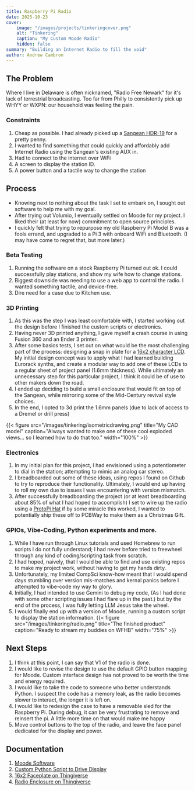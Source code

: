 ```yaml
---
title: Raspberry Pi Radio
date: 2025-10-23
cover:
    image: "/images/projects/tinkeringcover.png" 
    alt: "Tinkering"
    caption: "My Custom Moode Radio"
    hidden: false
summary: "Building an Internet Radio to fill the void"
author: Andrew Cambron
---
```

## The Problem
Where I live in Delaware is often nicknamed, "Radio Free Newark" for it's lack of terrestrial broadcasting. Too far from Philly to consistently pick up WHYY or WXPN: our household was feeling the pain.

### Constraints
1. Cheap as possible. I had already picked up a [Sangean HDR-19](https://www.amazon.com/dp/B0CQB39KM1/?smid=A3SBDOAENTRT1F&tag=thewire06-20&th=1) for a pretty penny.
2. I wanted to find something that could quickly and affordably add Internet Radio using the Sangean's existing AUX in.
3. Had to connect to the internet over WiFi
4. A screen to display the station ID.
5. A power button and a tactile way to change the station

## Process
* Knowing next to nothing about the task I set to embark on, I sought out software to help me with my goal. 
* After trying out Volumio, I eventually settled on Moode for my project. I liked their (at least for now) commitment to open source principles.
* I quickly felt that trying to repurpose my old Raspberry Pi Model B was a fools errand, and upgraded to a Pi 3 with onboard WiFi and Bluetooth. (I may have come to regret that, but more later.)

### Beta Testing
1. Running the software on a stock Raspberry Pi turned out ok. I could successfully play stations, and show my wife how to change stations.
2. Biggest downside was needing to use a web app to control the radio. I wanted something tactile, and device-free.
3. Dire need for a case due to Kitchen use.

### 3D Printing
1. As this was the step I was least comfortable with, I started working out the design before I finished the custom scripts or electronics.
2. Having never 3D printed anything, I gave myself a crash course in using Fusion 360 and an Ender 3 printer.
2. After some basics tests, I set out on what would be the most challenging part of the process: designing a snap in plate for a [16x2 character LCD](https://www.adafruit.com/product/181?srsltid=AfmBOorQGaDkA9XH-GFX-4y5j-6KY1b1wJDZVoCpUn7ct2_PiIU5XjiS).
My initial design concept was to apply what I had learned building Eurorack synths, and create a modular way to add one of these LCDs to a regular sheet of project panel (1.6mm thickness). While ultimately an unnecessary step for this particular project, I think it could be of use to other makers down the road.
3. I ended up deciding to build a small enclosure that would fit on top of the Sangean, while mirroring some of the Mid-Century revival style choices.
4. In the end, I opted to 3d print the 1.6mm panels (due to lack of access to a Dremel or drill press)

{{< figure src="/images/tinkering/isometricdrawing.png" title="My CAD model" caption="Always wanted to make one of these cool exploded views... so I learned how to do that too." width="100%" >}}


### Electronics
1. In my initial plan for this project, I had envisioned using a potentiometer to dial in the station; attempting to mimic an analog car stereo.
2. I breadboarded out some of these ideas, using repos I found on Github to try to reproduce their functionality. Ultimately, I would end up having to roll my own due to issues I was encountering with version mismatch.
3. After successfully breadboarding the project (or at least breadboarding about 85% of what I had hoped to accomplish) I set to wire up the radio using a [ProtoPi Hat](https://www.adafruit.com/product/2310?srsltid=AfmBOopk3Hw4p4njpvL5NEcT4WfUobF4QNOaEhK0hfrEW1BVKBm3WJaa) if by some miracle this worked, I wanted to potentially ship these off to PCBWay to make them as a Christmas Gift.

### GPIOs, Vibe-Coding, Python experiments and more.
1. While I have run through Linux tutorials and used Homebrew to run scripts I do not fully understand; I had never before tried to freewheel through any kind of coding/scripting task from scratch.
2. I had hoped, naively, that I would be able to find and use existing repos to make my project work, without having to get my hands dirty.
3. Unfortunately, my limited CompSci know-how meant that I would spend days stumbling over version mis-matches and kernal panics before I attempted to vibe-code my way to glory.
4. Initially, I had intended to use Gemini to debug my code, (As I had done with some other scripting issues I had flare up in the past.) but by the end of the process, I was fully letting LLM Jesus take the wheel.
5. I would finally end up with a version of Moode, running a custom script to display the station information. 
{{< figure src="/images/tinkering/radio.png" title="The finished product" caption="Ready to stream my buddies on WFHB" width="75%" >}}

## Next Steps
1. I think at this point, I can say that V1 of the radio is done. 
2. I would like to revise the design to use the default GPIO button mapping for Moode. Custom interface design has not proved to be worth the time and energy required.
3. I would like to take the code to someone who better understands Python. I suspect the code has a memory leak, as the radio becomes slower to interact, the longer it is left on.
4. I would like to redesign the case to have a removable sled for the Raspberry Pi. During debug, it can be very frustrating to remove and reinsert the pi. A little more time on that would make me happy
5. Move control buttons to the top of the radio, and leave the face panel dedicated for the display and power.

## Documentation
1. [Moode Software](https://moodeaudio.org/)
2. [Custom Python Script to Drive Display](https://github.com/ajcambron/moode-lcd-display-gpio)
3. [16x2 Faceplate on Thingiverse](https://www.thingiverse.com/thing:7183249)
4. [Radio Enclosure on Thingiverse](https://www.thingiverse.com/thing:7183255)


